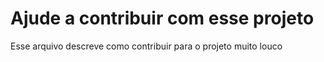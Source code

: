 # Ajude a contribuir com esse projeto
Esse arquivo descreve como contribuir para o projeto muito louco
